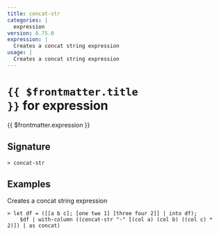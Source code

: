 ```yaml
---
title: concat-str
categories: |
  expression
version: 0.75.0
expression: |
  Creates a concat string expression
usage: |
  Creates a concat string expression
---
```


# <code>{{ $frontmatter.title }}</code> for expression

<div class='command-title'>{{ $frontmatter.expression }}</div>

## Signature

```> concat-str ```

## Examples

Creates a concat string expression
```shell
> let df = ([[a b c]; [one two 1] [three four 2]] | into df);
    $df | with-column ((concat-str "-" [(col a) (col b) ((col c) * 2)]) | as concat)
```
